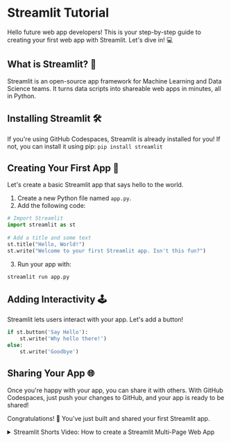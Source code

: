 # Streamlit Tutorial  <!-- {docsify-ignore-all} -->
   
Hello future web app developers! This is your step-by-step guide to creating your first web app with Streamlit. Let's dive in! 💻  
   
## What is Streamlit? 🎈  
   
Streamlit is an open-source app framework for Machine Learning and Data Science teams. It turns data scripts into shareable web apps in minutes, all in Python.  
   
## Installing Streamlit 🛠️  
   
If you're using GitHub Codespaces, Streamlit is already installed for you! If not, you can install it using pip:  `pip install streamlit`
   
## Creating Your First App 🌟  
   
Let's create a basic Streamlit app that says hello to the world.  
   
1. Create a new Python file named `app.py`.  
2. Add the following code:  
   
```python  
# Import Streamlit  
import streamlit as st  
   
# Add a title and some text  
st.title("Hello, World!")  
st.write("Welcome to your first Streamlit app. Isn't this fun?")  
```  
   
3. Run your app with:  
   
```sh  
streamlit run app.py  
```  
   
## Adding Interactivity 🕹️  
   
Streamlit lets users interact with your app. Let's add a button!  
   
```python  
if st.button('Say Hello'):  
    st.write('Why hello there!')  
else:  
    st.write('Goodbye')  
```  
   
## Sharing Your App 🌐  
   
Once you're happy with your app, you can share it with others. With GitHub Codespaces, just push your changes to GitHub, and your app is ready to be shared!  
   
Congratulations! 🎉 You've just built and shared your first Streamlit app.  



<details>
<summary>Streamlit Shorts Video: How to create a Streamlit Multi-Page Web App</summary>
<p>Explore in the tutorial how to develop a streamlit multipage web app.</p>
<iframe width="560" height="315" src="https://youtu.be/YClmpnpszq8?si=1RReV9nLyLi3VM1h" title="YouTube video player" frameborder="0" allow="accelerometer; autoplay; clipboard-write; encrypted-media; gyroscope; picture-in-picture" allowfullscreen></iframe>
</details>